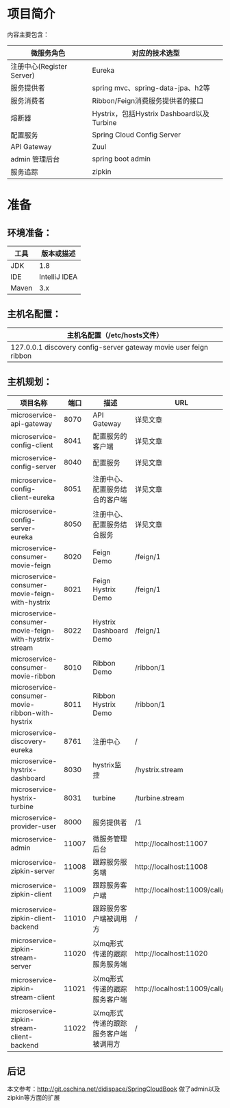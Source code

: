 # 项目简介
内容主要包含：

| 微服务角色                 | 对应的技术选型                              |
| --------------------- | ------------------------------------ |
| 注册中心(Register Server) | Eureka                               |
| 服务提供者                 | spring mvc、spring-data-jpa、h2等       |
| 服务消费者                 | Ribbon/Feign消费服务提供者的接口               |
| 熔断器                   | Hystrix，包括Hystrix Dashboard以及Turbine |
| 配置服务                  | Spring Cloud Config Server           |
| API Gateway           | Zuul                                 |
| admin 管理后台          | spring boot admin|
| 服务追踪                |zipkin|


# 准备

## 环境准备：

| 工具    | 版本或描述                |
| ----- | -------------------- |
| JDK   | 1.8                  |
| IDE   | IntelliJ IDEA |
| Maven | 3.x                  |

## 主机名配置：

| 主机名配置（/etc/hosts文件） |
| ---------------------------------------- |
| 127.0.0.1 discovery config-server gateway movie user feign ribbon |

## 主机规划：

| 项目名称                                     | 端口   | 描述                     | URL             |
| ---------------------------------------- | ---- | ---------------------- | --------------- |
| microservice-api-gateway                 | 8070 | API Gateway            | 详见文章            |
| microservice-config-client               | 8041 | 配置服务的客户端               | 详见文章            |
| microservice-config-server               | 8040 | 配置服务                   | 详见文章            |
| microservice-config-client-eureka        | 8051 | 注册中心、配置服务结合的客户端               | 详见文章            |
| microservice-config-server-eureka        | 8050 | 注册中心、配置服务结合服务                   | 详见文章            |
| microservice-consumer-movie-feign        | 8020 | Feign Demo             | /feign/1        |
| microservice-consumer-movie-feign-with-hystrix | 8021 | Feign Hystrix Demo     | /feign/1        |
| microservice-consumer-movie-feign-with-hystrix-stream | 8022 | Hystrix Dashboard Demo | /feign/1        |
| microservice-consumer-movie-ribbon       | 8010 | Ribbon Demo            | /ribbon/1       |
| microservice-consumer-movie-ribbon-with-hystrix | 8011 | Ribbon Hystrix Demo    | /ribbon/1       |
| microservice-discovery-eureka            | 8761 | 注册中心                   | /               |
| microservice-hystrix-dashboard           | 8030 | hystrix监控              | /hystrix.stream |
| microservice-hystrix-turbine             | 8031 | turbine                | /turbine.stream |
| microservice-provider-user               | 8000 | 服务提供者                  | /1              |
| microservice-admin                       | 11007 | 微服务管理后台                 | http://localhost:11007            |
| microservice-zipkin-server               | 11008 | 跟踪服务服务端                 |  http://localhost:11008             |
| microservice-zipkin-client               | 11009 | 跟踪服务客户端                | http://localhost:11009/call/1            |
| microservice-zipkin-client-backend       | 11010 | 跟踪服务客户端被调用方               | /            |
| microservice-zipkin-stream-server        | 11020 | 以mq形式传递的跟踪服务服务端                | http://localhost:11020               |
| microservice-zipkin-stream-client        | 11021 | 以mq形式传递的跟踪服务客户端                 | http://localhost:11009/call/1            |
| microservice-zipkin-stream-client-backend  | 11022 | 以mq形式传递的跟踪服务客户端被调用方                  | /             |


## 后记
本文参考：http://git.oschina.net/didispace/SpringCloudBook
做了admin以及zipkin等方面的扩展